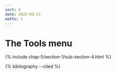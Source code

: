```yaml
---
sort: 4
date: 2022-03-11
maths: 1
---
```


# The Tools menu

{% include chap-5/section-1/sub-section-4.html %}

{% bibliography --cited %}

